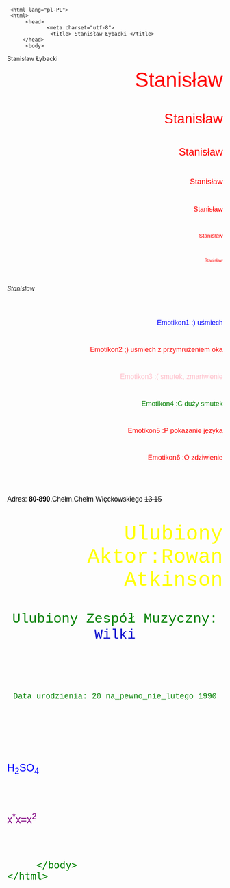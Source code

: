<!DOCTYPE html>
     <html lang="pl-PL">
     <html>
          <head>
                 <meta charset="utf-8">
                  <title> Stanisław Łybacki </title>
         </head>
          <body>
Stanisław Łybacki<p align="right"> <font color="red" size="7" face="Arial"> Stanisław </font> </p> <br>
<p align="right"> <font color="red" size="6" face="Arial"> Stanisław </font> </p> <br>
<p align="right"> <font color="red" size="5" face="Arial"> Stanisław </font> </p> <br>
<p align="right"> <font color="red" size="4" face="Arial"> Stanisław </font> </p> <br>
<p align="right"> <font color="red" size="3" face="Arial"> Stanisław </font> </p> <br>
<p align="right"> <font color="red" size="2" face="Arial"> Stanisław </font> </p> <br>
<p align="right"> <font color="red" size="1" face="Arial"> Stanisław </font> </p> <br>
<h6> Stanisław </h1><br>


<p align="right"> <font color="blue" size="3" face="Arial"> Emotikon1 :) uśmiech </font> </p> <br>
<p align="right"> <font color="red" size="3" face="Arial"> Emotikon2 ;) uśmiech z przymrużeniem oka </font> </p> <br>
<p align="right"> <font color="pink" size="3" face="Arial"> Emotikon3 :( smutek, zmartwienie </font> </p> <br>
<p align="right"> <font color="green" size="3" face="Arial"> Emotikon4 :C duży smutek </font> </p> <br>
<p align="right"> <font color="red" size="3" face="Arial"> Emotikon5 :P pokazanie języka </font> </p> <br>
<p align="right"> <font color="red" size="3" face="Arial"> Emotikon6 :O zdziwienie </font> </p> <br>
<br>
<br>
<p align="left"> <font color="black" size="3" face="Arial"> Adres: <b>80-890</b>,Chełm,Chełm Więckowskiego <strike>13 15</strike> </font> </p> <br>
<p align="right"> <font color="yellow" size="7" face="Courier New"> Ulubiony Aktor:Rowan Atkinson </font> </p> <br>

<p align="center"> <font color="green" size="6" face="Courier New"> Ulubiony Zespół Muzyczny: <font color="red face="Courier New"> Wilki </font> </p> <br>
<br>
<sup> 
<p align="center"> <font color="green" size="4" face="Courier New"> Data urodzienia: 20 na_pewno_nie_lutego 1990 </font> </p> <br>
<br>
<br>
<p align="left"> <font color="blue" size="5" face="Arial"> H<sub>2</sub>SO<sub>4</sub> </font> </p> <br>
<p align="left"> <font color="purple" size="5" face="Arial"> x<sup>*</sup>x=x<sup>2</sup> </font> </p> <br>
<basefont size="2" color="grey" face="Arial CE, Arial, san-serif">

         </body>
    </html>
